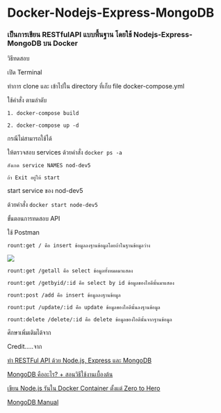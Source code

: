 # Docker-Nodejs-Express-MongoDB
<h3>เป็นการเขียน RESTfulAPI แบบพื้นฐาน โดยใช้ Nodejs-Express-MongoDB บน Docker</h3>
<p>วิธีทดสอบ</p>
<p>เปิด Terminal</p>
<p>ทำการ clone และ เข้าไปใน directory ที่เก็บ file docker-compose.yml</p>
<p>ใช้คำสั่ง ตามลำดับ</p>
<p><code>1. docker-compose build</code></p>
<p><code>2. docker-compose up -d</code></p>
<p>กรณีไม่สามารถใช้ได้</p>
<p>ให้ตรวจสอบ services ด้วยคำสั่ง <code>docker ps -a</code></p>
<p><code>สังเกต service NAMES nod-dev5</code></p>
<p><code>ถ้า Exit อยู่ให้ start</code></p>
<p>start service ของ nod-dev5</p>
<p>ด้วยคำสั่ง <code>docker start node-dev5</code></p>
<p>ขั้นตอนการทดสอบ API</p>
<p>ใช้ Postman</p>
<p><code>rount:get / คือ insert ข้อมูลลงฐานข้อมูลโดยถ้าในฐานข้อมูลว่าง</code></p>
<p><img src="https://drive.google.com/file/d/1noumoZ2SITcN8nHAsnm35zMvBFgARy0a/view?usp=sharing" /></p>
<p><code>rount:get /getall คือ select ข้อมูลทั้งหมดมาแสดง</code></p>
<p><code>rount:get /getbyid/:id คือ select by id ข้อมูลของไอดีนั้นมาแสดง</code></p>
<p><code>rount:post /add คือ insert ข้อมูลลงฐานข้อมูล</code></p>
<p><code>rount:put /update/:id คือ update ข้อมูลของไอดีนั้นลงฐานข้อมูล</code></p>
<p><code>rount:delete /delete/:id คือ delete ข้อมูลของไอดีนั้นจากฐานข้อมูล</code></p>
<p>ศึกษาเพิ่มเติมได้จาก</p>
<p>Credit.....จาก<p>
<p><a href="https://devahoy.com/posts/restful-api-with-node-js-and-mongodb/" target="_blank">ทำ RESTFul API ด้วย Node.js, Express และ MongoDB</a><p>
<p><a href="https://devahoy.com/posts/getting-started-with-mongodb/" target="_blank">MongoDB คืออะไร? + สอนวิธีใช้งานเบื้องต้น</a><p>
<p><a href="http://www.artit-k.com/node-js-docker-container-from-zero-hero/" target="_blank">เขียน Node.js รันใน Docker Container ตั้งแต่ Zero to Hero</a><p>
<p><a href="https://docs.mongodb.com/manual/reference/method/db.collection.update/" target="_blank">MongoDB Manual</a><p>
